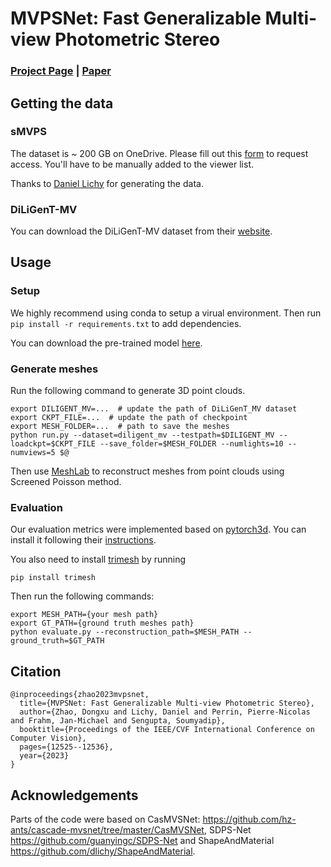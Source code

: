 # MVPSNet: Fast Generalizable Multi-view Photometric Stereo

### [Project Page](https://floralzhao.github.io/mvpsnet.github.io/) | [Paper](https://arxiv.org/abs/2305.11167)

## Getting the data
### sMVPS

The dataset is ~ 200 GB on OneDrive. Please fill out this [form](https://docs.google.com/forms/d/e/1FAIpQLSczkW6A4UsmbjHPssQ_AS3zaYRgXnRti1PhoGWkeR_mJeH4Lw/viewform?usp=sf_link) to request access. You'll have to be manually added to the viewer list.

Thanks to [Daniel Lichy](https://www.cs.umd.edu/~dlichy/) for generating the data.

### DiLiGenT-MV
You can download the DiLiGenT-MV dataset from their [website](https://sites.google.com/site/photometricstereodata/mv).

## Usage
### Setup
We highly recommend using conda to setup a virual environment. Then run `pip install -r requirements.txt` to add dependencies.

You can download the pre-trained model [here](https://drive.google.com/file/d/1FtAAztfJnHJkHAqElMISYaugMrMFFwfv/view?usp=sharing).
### Generate meshes
Run the following command to generate 3D point clouds.

```
export DILIGENT_MV=...  # update the path of DiLiGenT_MV dataset
export CKPT_FILE=...  # update the path of checkpoint
export MESH_FOLDER=...  # path to save the meshes
python run.py --dataset=diligent_mv --testpath=$DILIGENT_MV --loadckpt=$CKPT_FILE --save_folder=$MESH_FOLDER --numlights=10 --numviews=5 $@ 
```

Then use [MeshLab](https://www.meshlab.net/) to reconstruct meshes from point clouds using Screened Poisson method.

### Evaluation
Our evaluation metrics were implemented based on [pytorch3d](https://pytorch3d.org/). You can install it following their [instructions](https://github.com/facebookresearch/pytorch3d/blob/main/INSTALL.md). 

You also need to install [trimesh](https://github.com/mikedh/trimesh) by running
```
pip install trimesh
```

Then run the following commands:
```
export MESH_PATH={your mesh path}
export GT_PATH={ground truth meshes path}
python evaluate.py --reconstruction_path=$MESH_PATH --ground_truth=$GT_PATH
```

## Citation

```
@inproceedings{zhao2023mvpsnet,
  title={MVPSNet: Fast Generalizable Multi-view Photometric Stereo},
  author={Zhao, Dongxu and Lichy, Daniel and Perrin, Pierre-Nicolas and Frahm, Jan-Michael and Sengupta, Soumyadip},
  booktitle={Proceedings of the IEEE/CVF International Conference on Computer Vision},
  pages={12525--12536},
  year={2023}
}
```

## Acknowledgements

Parts of the code were based on CasMVSNet: https://github.com/hz-ants/cascade-mvsnet/tree/master/CasMVSNet, SDPS-Net https://github.com/guanyingc/SDPS-Net and ShapeAndMaterial https://github.com/dlichy/ShapeAndMaterial.
